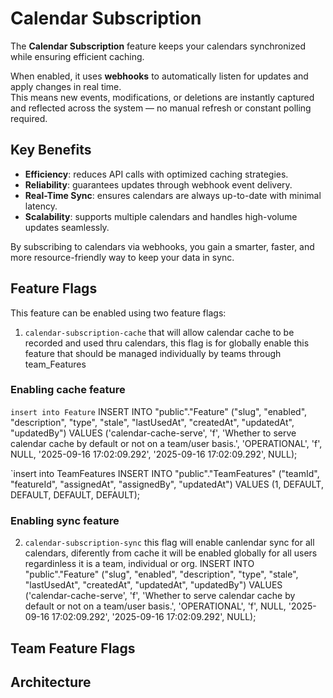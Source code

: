 # Calendar Subscription  

The **Calendar Subscription** feature keeps your calendars synchronized while ensuring efficient caching.  

When enabled, it uses **webhooks** to automatically listen for updates and apply changes in real time.  
This means new events, modifications, or deletions are instantly captured and reflected across the system — no manual refresh or constant polling required.  

## Key Benefits  
- **Efficiency**: reduces API calls with optimized caching strategies.  
- **Reliability**: guarantees updates through webhook event delivery.  
- **Real-Time Sync**: ensures calendars are always up-to-date with minimal latency.  
- **Scalability**: supports multiple calendars and handles high-volume updates seamlessly.  

By subscribing to calendars via webhooks, you gain a smarter, faster, and more resource-friendly way to keep your data in sync.  

## Feature Flags

This feature can be enabled using two feature flags:
1. `calendar-subscription-cache` that will allow calendar cache to be recorded and used thru calendars, this flag is for globally enable this feature that should be managed individually by teams through team_Features 

### Enabling cache feature
`insert into Feature`
INSERT INTO "public"."Feature" ("slug", "enabled", "description", "type", "stale", "lastUsedAt", "createdAt", "updatedAt", "updatedBy") VALUES
('calendar-cache-serve', 'f', 'Whether to serve calendar cache by default or not on a team/user basis.', 'OPERATIONAL', 'f', NULL, '2025-09-16 17:02:09.292', '2025-09-16 17:02:09.292', NULL);


`insert into TeamFeatures 
INSERT INTO "public"."TeamFeatures" ("teamId", "featureId", "assignedAt", "assignedBy", "updatedAt") VALUES
(1, DEFAULT, DEFAULT, DEFAULT, DEFAULT);

### Enabling sync feature
2. `calendar-subscription-sync` this flag will enable canlendar sync for all calendars, diferently from cache it will be enabled globally for all users regardinless it is a team, individual or org.
INSERT INTO "public"."Feature" ("slug", "enabled", "description", "type", "stale", "lastUsedAt", "createdAt", "updatedAt", "updatedBy") VALUES
('calendar-cache-serve', 'f', 'Whether to serve calendar cache by default or not on a team/user basis.', 'OPERATIONAL', 'f', NULL, '2025-09-16 17:02:09.292', '2025-09-16 17:02:09.292', NULL);

## Team Feature Flags


## Architecture 

